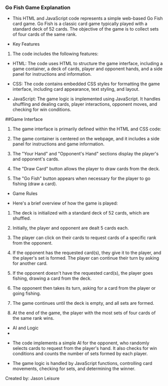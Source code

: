 ### Go Fish Game Explanation
- This HTML and JavaScript code represents a simple web-based Go Fish card game. Go Fish is a classic card game typically played with a standard deck of 52 cards. The objective of the game is to collect sets of four cards of the same rank.

* Key Features
1. The code includes the following features:

- HTML: The code uses HTML to structure the game interface, including a game container, a deck of cards, player and opponent hands, and a side panel for instructions and information.

- CSS: The code contains embedded CSS styles for formatting the game interface, including card appearance, text styling, and layout.

- JavaScript: The game logic is implemented using JavaScript. It handles shuffling and dealing cards, player interactions, opponent moves, and checking for win conditions.

##Game Interface

1. The game interface is primarily defined within the HTML and CSS code:

2. The game container is centered on the webpage, and it includes a side panel for instructions and game information.

3. The "Your Hand" and "Opponent's Hand" sections display the player's and opponent's cards.

4. The "Draw Card" button allows the player to draw cards from the deck.

5. The "Go Fish" button appears when necessary for the player to go fishing (draw a card).

* Game Rules
  
- Here's a brief overview of how the game is played:

1. The deck is initialized with a standard deck of 52 cards, which are shuffled.

2. Initially, the player and opponent are dealt 5 cards each.

3. The player can click on their cards to request cards of a specific rank from the opponent.

4. If the opponent has the requested card(s), they give it to the player, and the player's set is formed. The player can continue their turn by asking for another card.

5. If the opponent doesn't have the requested card(s), the player goes fishing, drawing a card from the deck.

6. The opponent then takes its turn, asking for a card from the player or going fishing.

7. The game continues until the deck is empty, and all sets are formed.

8. At the end of the game, the player with the most sets of four cards of the same rank wins.

* AI and Logic
* 
- The code implements a simple AI for the opponent, who randomly selects cards to request from the player's hand. It also checks for win conditions and counts the number of sets formed by each player.

- The game logic is handled by JavaScript functions, controlling card movements, checking for sets, and determining the winner.

Created by: Jason Leisure
